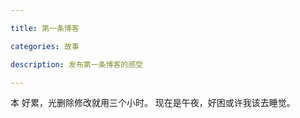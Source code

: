 ```yaml
---

title: 第一条博客

categories: 故事

description: 发布第一条博客的感受

---
```


本
好累，光删除修改就用三个小时。
现在是午夜，好困或许我该去睡觉。 
